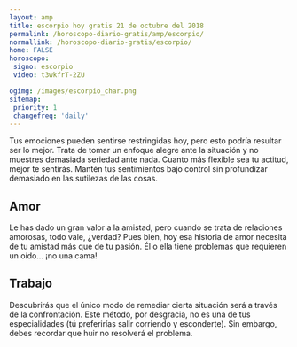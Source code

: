 ```yaml
---
layout: amp
title: escorpio hoy gratis 21 de octubre del 2018 
permalink: /horoscopo-diario-gratis/amp/escorpio/
normallink: /horoscopo-diario-gratis/escorpio/
home: FALSE
horoscopo:
 signo: escorpio
 video: t3wkfrT-2ZU

ogimg: /images/escorpio_char.png
sitemap:
 priority: 1
 changefreq: 'daily'
---
```



Tus emociones pueden sentirse restringidas hoy, pero esto podría resultar ser lo mejor. Trata de tomar un enfoque alegre ante la situación y no muestres demasiada seriedad ante nada. Cuanto más flexible sea tu actitud, mejor te sentirás. Mantén tus sentimientos bajo control sin profundizar demasiado en las sutilezas de las cosas.

## Amor

Le has dado un gran valor a la amistad, pero cuando se trata de relaciones amorosas, todo vale, ¿verdad? Pues bien, hoy esa historia de amor necesita de tu amistad más que de tu pasión. Él o ella tiene problemas que requieren un oído... ¡no una cama!

## Trabajo

Descubrirás que el único modo de remediar cierta situación será a través de la confrontación. Este método, por desgracia, no es una de tus especialidades (tú preferirías salir corriendo y esconderte). Sin embargo, debes recordar que huir no resolverá el problema.
